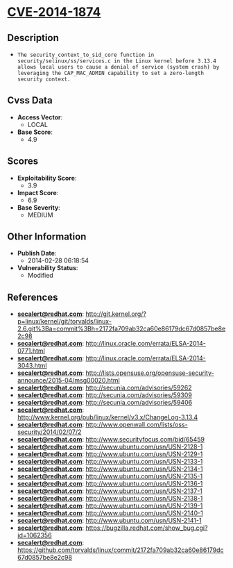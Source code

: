 
# [CVE-2014-1874](https://cve.mitre.org/cgi-bin/cvename.cgi?name=CVE-2014-1874)

## Description

- `The security_context_to_sid_core function in security/selinux/ss/services.c in the Linux kernel before 3.13.4 allows local users to cause a denial of service (system crash) by leveraging the CAP_MAC_ADMIN capability to set a zero-length security context.`

## Cvss Data

- **Access Vector**:
  - LOCAL
- **Base Score**:
  - 4.9

## Scores

- **Exploitability Score**:
  - 3.9
- **Impact Score**:
  - 6.9
- **Base Severity**:
  - MEDIUM

## Other Information

- **Publish Date**:
  - 2014-02-28 06:18:54
- **Vulnerability Status**:
  - Modified

## References

- **secalert@redhat.com**: http://git.kernel.org/?p=linux/kernel/git/torvalds/linux-2.6.git%3Ba=commit%3Bh=2172fa709ab32ca60e86179dc67d0857be8e2c98
- **secalert@redhat.com**: http://linux.oracle.com/errata/ELSA-2014-0771.html
- **secalert@redhat.com**: http://linux.oracle.com/errata/ELSA-2014-3043.html
- **secalert@redhat.com**: http://lists.opensuse.org/opensuse-security-announce/2015-04/msg00020.html
- **secalert@redhat.com**: http://secunia.com/advisories/59262
- **secalert@redhat.com**: http://secunia.com/advisories/59309
- **secalert@redhat.com**: http://secunia.com/advisories/59406
- **secalert@redhat.com**: http://www.kernel.org/pub/linux/kernel/v3.x/ChangeLog-3.13.4
- **secalert@redhat.com**: http://www.openwall.com/lists/oss-security/2014/02/07/2
- **secalert@redhat.com**: http://www.securityfocus.com/bid/65459
- **secalert@redhat.com**: http://www.ubuntu.com/usn/USN-2128-1
- **secalert@redhat.com**: http://www.ubuntu.com/usn/USN-2129-1
- **secalert@redhat.com**: http://www.ubuntu.com/usn/USN-2133-1
- **secalert@redhat.com**: http://www.ubuntu.com/usn/USN-2134-1
- **secalert@redhat.com**: http://www.ubuntu.com/usn/USN-2135-1
- **secalert@redhat.com**: http://www.ubuntu.com/usn/USN-2136-1
- **secalert@redhat.com**: http://www.ubuntu.com/usn/USN-2137-1
- **secalert@redhat.com**: http://www.ubuntu.com/usn/USN-2138-1
- **secalert@redhat.com**: http://www.ubuntu.com/usn/USN-2139-1
- **secalert@redhat.com**: http://www.ubuntu.com/usn/USN-2140-1
- **secalert@redhat.com**: http://www.ubuntu.com/usn/USN-2141-1
- **secalert@redhat.com**: https://bugzilla.redhat.com/show_bug.cgi?id=1062356
- **secalert@redhat.com**: https://github.com/torvalds/linux/commit/2172fa709ab32ca60e86179dc67d0857be8e2c98
